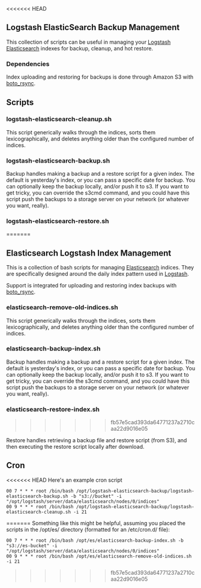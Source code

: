 <<<<<<< HEAD
## Logstash ElasticSearch Backup Management

This collection of scripts can be useful in managing your [Logstash](http://logstash.net) [Elasticsearch](http://www.elasticsearch.org) indexes for backup, cleanup, and hot restore.

### Dependencies

Index uploading and restoring for backups is done through Amazon S3 with [boto_rsync](https://github.com/seedifferently/boto_rsync).

## Scripts

### logstash-elasticsearch-cleanup.sh

This script generically walks through the indices, sorts them lexicographically, and deletes anything older than the configured number of indices.

### logstash-elasticsearch-backup.sh

Backup handles making a backup and a restore script for a given index. The default is yesterday's index, or you can pass a specific date for backup. You can optionally keep the backup locally, and/or push it to s3. If you want to get tricky, you can override the s3cmd command, and you could have this script push the backups to a storage server on your network (or whatever you want, really).

### logstash-elasticsearch-restore.sh
=======
## Elasticsearch Logstash Index Management

This is a collection of bash scripts for managing [Elasticsearch](http://www.elasticsearch.org) indices. They are specifically designed around the daily index pattern used in [Logstash](http://logstash.net).

Support is integrated for uploading and restoring index backups with [boto_rsync](https://github.com/seedifferently/boto_rsync).

### elasticsearch-remove-old-indices.sh

This script generically walks through the indices, sorts them lexicographically, and deletes anything older than the configured number of indices.

### elasticsearch-backup-index.sh

Backup handles making a backup and a restore script for a given index. The default is yesterday's index, or you can pass a specific date for backup. You can optionally keep the backup locally, and/or push it to s3. If you want to get tricky, you can override the s3cmd command, and you could have this script push the backups to a storage server on your network (or whatever you want, really).

### elasticsearch-restore-index.sh
>>>>>>> fb57e5cad393da64771237a2710caa22d9016e05

Restore handles retrieving a backup file and restore script (from S3), and then executing the restore script locally after download.

## Cron

<<<<<<< HEAD
Here's an example cron script

    00 7 * * * root /bin/bash /opt/logstash-elasticsearch-backup/logstash-elasticsearch-backup.sh -b "s3://bucket" -i "/opt/logstash/server/data/elasticsearch/nodes/0/indices"
    00 9 * * * root /bin/bash /opt/logstash-elasticsearch-backup/logstash-elasticsearch-cleanup.sh -i 21
=======
Something like this might be helpful, assuming you placed the scripts in the /opt/es/ directory (formatted for an /etc/cron.d/ file):

    00 7 * * * root /bin/bash /opt/es/elasticsearch-backup-index.sh -b "s3://es-bucket" -i "/opt/logstash/server/data/elasticsearch/nodes/0/indices"
    00 9 * * * root /bin/bash /opt/es/elasticsearch-remove-old-indices.sh -i 21
>>>>>>> fb57e5cad393da64771237a2710caa22d9016e05




